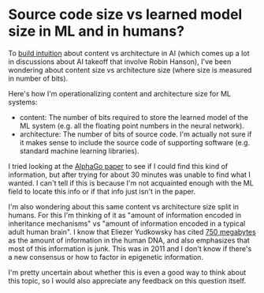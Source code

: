 # Source code size vs learned model size in ML and in humans?

To [build intuition](https://www.lesswrong.com/posts/bDwQddhqaTiMhbpPF/what-are-some-exercises-for-building-generating-intuitions) about content vs architecture in AI (which comes up a lot in discussions about AI takeoff that involve Robin Hanson), I've been wondering about content size vs architecture size (where size is measured in number of bits).

Here's how I'm operationalizing content and architecture size for ML systems:

- content: The number of bits required to store the learned model of the ML system (e.g. all the floating point numbers in the neural network).
- architecture: The number of bits of source code. I'm actually not sure if it makes sense to include the source code of supporting software (e.g. standard machine learning libraries).

I tried looking at the [AlphaGo paper](http://augmentingcognition.com/assets/Silver2016a.pdf) to see if I could find this kind of information, but after trying for about 30 minutes was unable to find what I wanted. I can't tell if this is because I'm not acquainted enough with the ML field to locate this info or if that info just isn't in the paper.

I'm also wondering about this same content vs architecture size split in humans. For this I'm thinking of it as "amount of information encoded in inheritance mechanisms" vs "amount of information encoded in a typical adult human brain". I know that Eliezer Yudkowsky has cited [750 megabytes](https://docs.google.com/document/pub?id=17yLL7B7yRrhV3J9NuiVuac3hNmjeKTVHnqiEa6UQpJk) as the amount of information in the human DNA, and also emphasizes that most of this information is junk. This was in 2011 and I don't know if there's a new consensus or how to factor in epigenetic information.

I'm pretty uncertain about whether this is even a good way to think about this topic, so I would also appreciate any feedback on this question itself.
